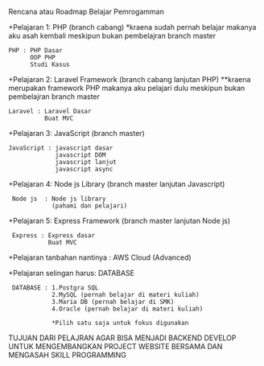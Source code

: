 Rencana atau Roadmap Belajar Pemrogamman

+Pelajaran 1: PHP (branch cabang) *kraena sudah pernah belajar makanya aku asah kembali meskipun bukan pembelajran branch master
    
    PHP : PHP Dasar
          OOP PHP
          Studi Kasus
          
+Pelajaran 2: Laravel Framework (branch cabang lanjutan PHP) **kraena merupakan framework PHP makanya aku pelajari dulu meskipun bukan pembelajran branch master
 
    Laravel : Laravel Dasar
              Buat MVC

+Pelajaran 3: JavaScript (branch master)

    JavaScript : javascript dasar
                 javascript DOM
                 javascript lanjut
                 javascript async
 
+Pelajaran 4: Node js Library (branch master lanjutan Javascript)
 
     Node js  : Node js library
                (pahami dan pelajari)

+Pelajaran 5: Express Framework (branch master lanjutan Node js)

     Express : Express dasar
               Buat MVC
               
+Pelajaran tanbahan nantinya : AWS Cloud (Advanced)

+Pelajaran selingan harus: DATABASE 

     DATABASE : 1.Postgra SQL
                2.MySQL (pernah belajar di materi kuliah)
                3.Maria DB (pernah belajar di SMK)
                4.Oracle (pernah belajar di materi kuliah)
                
                *Pilih satu saja untuk fokus digunakan
               
TUJUAN DARI PELAJRAN AGAR BISA MENJADI BACKEND DEVELOP UNTUK MENGEMBANGKAN PROJECT WEBSITE BERSAMA DAN MENGASAH SKILL PROGRAMMING
